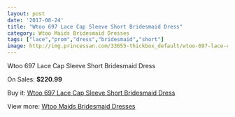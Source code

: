 ```yaml
---
layout: post
date: '2017-08-24'
title: "Wtoo 697 Lace Cap Sleeve Short Bridesmaid Dress"
category: Wtoo Maids Bridesmaid Dresses
tags: ["lace","prom","dress","bridesmaid","short"]
image: http://img.princessan.com/33655-thickbox_default/wtoo-697-lace-cap-sleeve-short-bridesmaid-dress.jpg
---
```

Wtoo 697 Lace Cap Sleeve Short Bridesmaid Dress

On Sales: **$220.99**
<a href="https://www.princessan.com/en/15648-wtoo-697-lace-cap-sleeve-short-bridesmaid-dress.html"><amp-img layout="responsive" width="600" height="600" src="//img.princessan.com/33655-thickbox_default/wtoo-697-lace-cap-sleeve-short-bridesmaid-dress.jpg" alt="Wtoo 697 Lace Cap Sleeve Short Bridesmaid Dress 0" /></a>
<a href="https://www.princessan.com/en/15648-wtoo-697-lace-cap-sleeve-short-bridesmaid-dress.html"><amp-img layout="responsive" width="600" height="600" src="//img.princessan.com/33656-thickbox_default/wtoo-697-lace-cap-sleeve-short-bridesmaid-dress.jpg" alt="Wtoo 697 Lace Cap Sleeve Short Bridesmaid Dress 1" /></a>

Buy it: [Wtoo 697 Lace Cap Sleeve Short Bridesmaid Dress](https://www.princessan.com/en/15648-wtoo-697-lace-cap-sleeve-short-bridesmaid-dress.html "Wtoo 697 Lace Cap Sleeve Short Bridesmaid Dress")

View more: [Wtoo Maids Bridesmaid Dresses](https://www.princessan.com/en/115- "Wtoo Maids Bridesmaid Dresses")